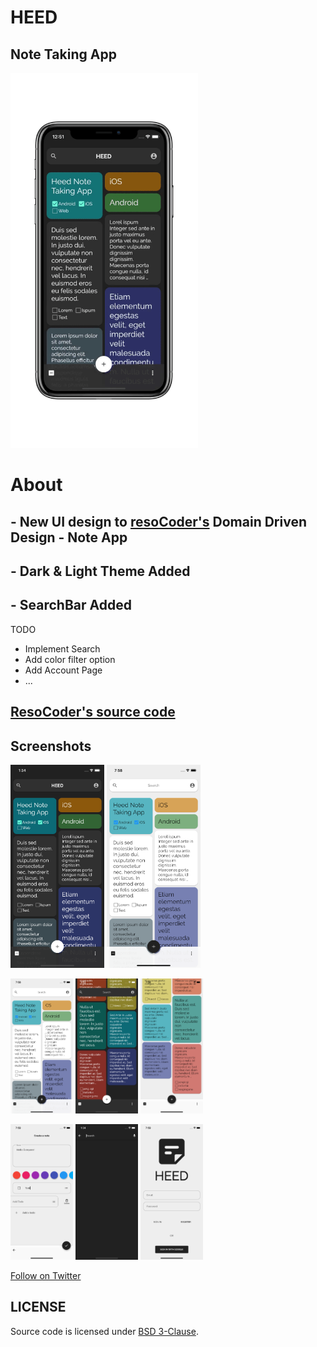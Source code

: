 # HEED

## Note Taking App

<img src ="preview/anim.gif" width= 300>

# About

## - New UI design to [resoCoder's](https://github.com/ResoDev) Domain Driven Design - Note App
##  - Dark & Light Theme Added
## - SearchBar Added

TODO
- Implement Search
- Add color filter option
- Add Account Page
- ...

## [ResoCoder's source code](https://github.com/ResoCoder/flutter-ddd-firebase-course)

## Screenshots 
<p float="center">
  <img src="preview/2.png" width="150" />
  <img src="preview/3.png" width="150" /> 
</p>
<p float="center">
  <img src="preview/3.png" width="100" />
  <img src="preview/5.png" width="100" />
  <img src="preview/4.png" width="100" /> 
</p>

<p float="center">
  <img src="preview/6.png" width="100" />
  <img src="preview/7.png" width="100" />
  <img src="preview/1.png" width="100" /> 
</p>


[Follow on Twitter](https://twitter.com/shakirkasmani)


## LICENSE
Source code is licensed under [BSD 3-Clause](LICENSE).
